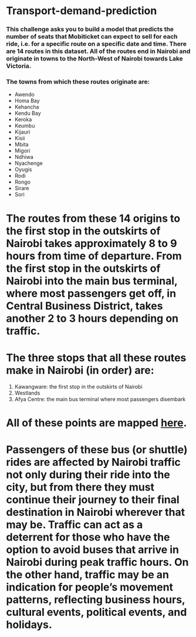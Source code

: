 # Transport-demand-prediction


### This challenge asks you to build a model that predicts the number of seats that Mobiticket can expect to sell for each ride, i.e. for a specific route on a specific date and time. There are 14 routes in this dataset. All of the routes end in Nairobi and originate in towns to the North-West of Nairobi towards Lake Victoria.


### The towns from which these routes originate are:

* Awendo
* Homa Bay
* Kehancha
* Kendu Bay
* Keroka
* Keumbu
* Kijauri
* Kisii
* Mbita
* Migori
* Ndhiwa
* Nyachenge
* Oyugis
* Rodi
* Rongo
* Sirare
* Sori

# The routes from these 14 origins to the first stop in the outskirts of Nairobi takes approximately 8 to 9 hours from time of departure. From the first stop in the outskirts of Nairobi into the main bus terminal, where most passengers get off, in Central Business District, takes another 2 to 3 hours depending on traffic.

# The three stops that all these routes make in Nairobi (in order) are:

1. Kawangware: the first stop in the outskirts of Nairobi
2. Westlands
3. Afya Centre: the main bus terminal where most passengers disembark

# All of these points are mapped [here](https://www.google.com/maps/d/viewer?mid=1Ef2pFdP8keVHHid8bwju2raoRvjOGagN&ll=-0.8281897101491997%2C35.51706279999996&z=8).

# Passengers of these bus (or shuttle) rides are affected by Nairobi traffic not only during their ride into the city, but from there they must continue their journey to their final destination in Nairobi wherever that may be. Traffic can act as a deterrent for those who have the option to avoid buses that arrive in Nairobi during peak traffic hours. On the other hand, traffic may be an indication for people’s movement patterns, reflecting business hours, cultural events, political events, and holidays.
